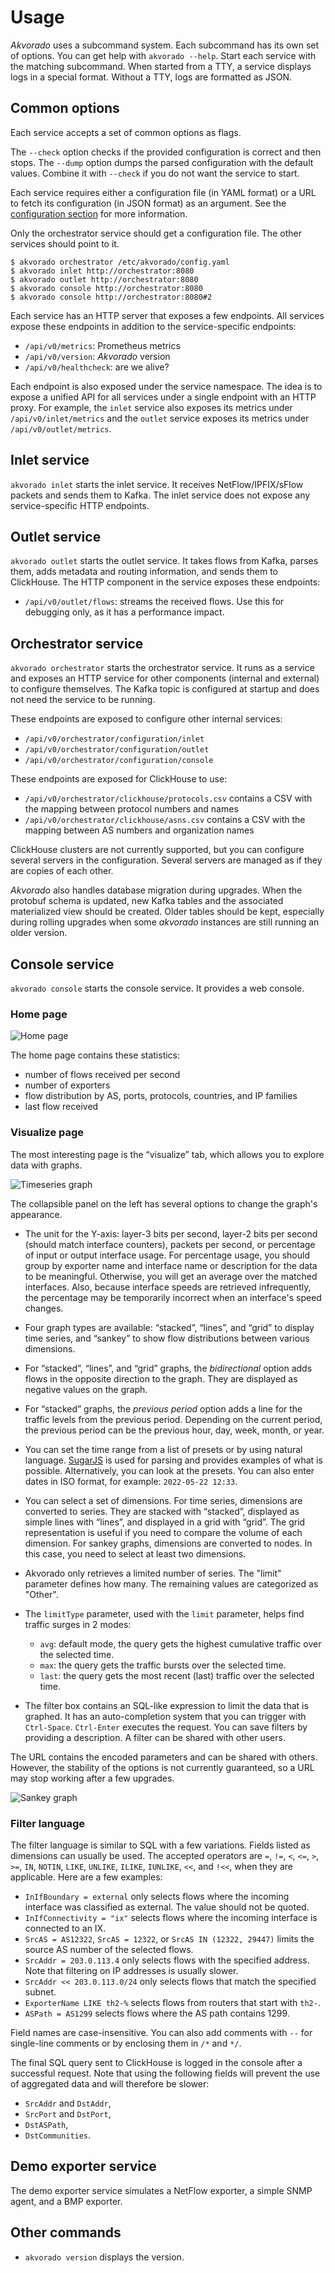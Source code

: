 # Usage

*Akvorado* uses a subcommand system. Each subcommand has its own set of options.
You can get help with `akvorado --help`. Start each service with the matching
subcommand. When started from a TTY, a service displays logs in a special
format. Without a TTY, logs are formatted as JSON.

## Common options

Each service accepts a set of common options as flags.

The `--check` option checks if the provided configuration is correct and then
stops. The `--dump` option dumps the parsed configuration with the default
values. Combine it with `--check` if you do not want the service to start.

Each service requires either a configuration file (in YAML format) or a URL to
fetch its configuration (in JSON format) as an argument.
See the [configuration section](02-configuration.md) for more information.

Only the orchestrator service should get a configuration file. The other
services should point to it.

```console
$ akvorado orchestrator /etc/akvorado/config.yaml
$ akvorado inlet http://orchestrator:8080
$ akvorado outlet http://orchestrator:8080
$ akvorado console http://orchestrator:8080
$ akvorado console http://orchestrator:8080#2
```

Each service has an HTTP server that exposes a few endpoints. All services
expose these endpoints in addition to the service-specific endpoints:

- `/api/v0/metrics`: Prometheus metrics
- `/api/v0/version`: *Akvorado* version
- `/api/v0/healthcheck`: are we alive?

Each endpoint is also exposed under the service namespace. The idea is to
expose a unified API for all services under a single endpoint with an HTTP
proxy. For example, the `inlet` service also exposes its metrics under
`/api/v0/inlet/metrics` and the `outlet` service exposes its metrics under
`/api/v0/outlet/metrics`.

## Inlet service

`akvorado inlet` starts the inlet service. It receives NetFlow/IPFIX/sFlow
packets and sends them to Kafka. The inlet service does not expose any
service-specific HTTP endpoints.

## Outlet service

`akvorado outlet` starts the outlet service. It takes flows from Kafka,
parses them, adds metadata and routing information, and sends them to
ClickHouse. The HTTP component in the service exposes these endpoints:

- `/api/v0/outlet/flows`: streams the received flows. Use this for debugging
  only, as it has a performance impact.

## Orchestrator service

`akvorado orchestrator` starts the orchestrator service. It runs as a service
and exposes an HTTP service for other components (internal and external) to
configure themselves. The Kafka topic is configured at startup and does not
need the service to be running.

These endpoints are exposed to configure other internal services:

- `/api/v0/orchestrator/configuration/inlet`
- `/api/v0/orchestrator/configuration/outlet`
- `/api/v0/orchestrator/configuration/console`

These endpoints are exposed for ClickHouse to use:

- `/api/v0/orchestrator/clickhouse/protocols.csv` contains a CSV with the mapping
  between protocol numbers and names
- `/api/v0/orchestrator/clickhouse/asns.csv` contains a CSV with the mapping
  between AS numbers and organization names

ClickHouse clusters are not currently supported, but you can configure several
servers in the configuration. Several servers are managed as if they are copies
of each other.

*Akvorado* also handles database migration during upgrades. When the protobuf
schema is updated, new Kafka tables and the associated materialized view should
be created. Older tables should be kept, especially during rolling upgrades
when some *akvorado* instances are still running an older version.

## Console service

`akvorado console` starts the console service. It provides a web console.

### Home page

![Home page](home.png)

The home page contains these statistics:

- number of flows received per second
- number of exporters
- flow distribution by AS, ports, protocols, countries, and IP families
- last flow received

### Visualize page

The most interesting page is the “visualize” tab, which allows you to explore
data with graphs.

![Timeseries graph](timeseries.png)

The collapsible panel on the left has several options to change the graph's
appearance.

- The unit for the Y-axis: layer-3 bits per second, layer-2 bits per second
  (should match interface counters), packets per second, or percentage of input
  or output interface usage. For percentage usage, you should group by exporter
  name and interface name or description for the data to be meaningful.
  Otherwise, you will get an average over the matched interfaces. Also, because
  interface speeds are retrieved infrequently, the percentage may be temporarily
  incorrect when an interface's speed changes.

- Four graph types are available: “stacked”, “lines”, and “grid” to
  display time series, and “sankey” to show flow distributions between various
  dimensions.

- For “stacked”, “lines”, and “grid” graphs, the *bidirectional*
  option adds flows in the opposite direction to the graph. They
  are displayed as negative values on the graph.

- For “stacked” graphs, the *previous period* option adds a line for
  the traffic levels from the previous period. Depending on
  the current period, the previous period can be the previous hour,
  day, week, month, or year.

- You can set the time range from a list of presets or by using
  natural language. [SugarJS](https://sugarjs.com/dates/#/Parsing) is used for
  parsing and provides examples of what is possible. Alternatively, you can
  look at the presets. You can also enter dates in ISO format, for example:
  `2022-05-22 12:33`.

- You can select a set of dimensions. For time series, dimensions are
  converted to series. They are stacked with “stacked”, displayed as simple
  lines with “lines”, and displayed in a grid with “grid”. The grid
  representation is useful if you need to compare the volume of each dimension.
  For sankey graphs, dimensions are converted to nodes. In this case, you need
  to select at least two dimensions.

- Akvorado only retrieves a limited number of series. The "limit"
  parameter defines how many. The remaining values are categorized as "Other".

- The `limitType` parameter, used with the `limit` parameter, helps find
  traffic surges in 2 modes:
  - `avg`: default mode, the query gets the highest cumulative traffic over the
    selected time.
  - `max`: the query gets the traffic bursts over the selected time.
  - `last`: the query gets the most recent (last) traffic over the selected
    time.

- The filter box contains an SQL-like expression to limit the data that is
  graphed. It has an auto-completion system that you can trigger with
  `Ctrl-Space`. `Ctrl-Enter` executes the request. You can save filters by
  providing a description. A filter can be shared with other users.

The URL contains the encoded parameters and can be shared with
others. However, the stability of the options is not currently
guaranteed, so a URL may stop working after a few upgrades.

![Sankey graph](sankey.png)

### Filter language

The filter language is similar to SQL with a few variations. Fields
listed as dimensions can usually be used. The accepted operators are `=`,
`!=`, `<`, `<=`, `>`, `>=`, `IN`, `NOTIN`, `LIKE`, `UNLIKE`, `ILIKE`,
`IUNLIKE`, `<<`, and `!<<`, when they are applicable. Here are
a few examples:

- `InIfBoundary = external` only selects flows where the incoming
  interface was classified as external. The value should not be
  quoted.
- `InIfConnectivity = "ix"` selects flows where the incoming interface is
  connected to an IX.
- `SrcAS = AS12322`, `SrcAS = 12322`, or `SrcAS IN (12322, 29447)`
  limits the source AS number of the selected flows.
- `SrcAddr = 203.0.113.4` only selects flows with the specified
  address. Note that filtering on IP addresses is usually slower.
- `SrcAddr << 203.0.113.0/24` only selects flows that match the
  specified subnet.
- `ExporterName LIKE th2-%` selects flows from routers
  that start with `th2-`.
- `ASPath = AS1299` selects flows where the AS path contains 1299.

Field names are case-insensitive. You can also add comments with
`--` for single-line comments or by enclosing them in `/*` and `*/`.

The final SQL query sent to ClickHouse is logged in the console after a
successful request. Note that using the following fields will prevent the use of
aggregated data and will therefore be slower:

- `SrcAddr` and `DstAddr`,
- `SrcPort` and `DstPort`,
- `DstASPath`,
- `DstCommunities`.

## Demo exporter service

The demo exporter service simulates a NetFlow exporter, a simple SNMP agent, and
a BMP exporter.

## Other commands

- `akvorado version` displays the version.

